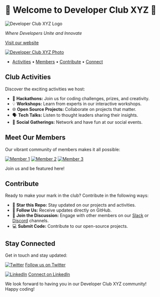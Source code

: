 # 🚀 Welcome to Developer Club XYZ 🚀

![Developer Club XYZ Logo](https://yourclublogo.com/logo.png)

*Where Developers Unite and Innovate*

[Visit our website](https://www.developerclubxyz.com)

[![Developer Club XYZ Photo](https://yourclubphoto.com/photo.png)](https://yourclubphoto.com/photo.png)

- [Activities](#activities) • [Members](#members) • [Contribute](#contribute) • [Connect](#connect)

## Club Activities

Discover the exciting activities we host:

- 🎉 **Hackathons:** Join us for coding challenges, prizes, and creativity.
- 💡 **Workshops:** Learn from experts in our interactive workshops.
- 🌐 **Open Source Projects:** Collaborate on projects that matter.
- 🗣️ **Tech Talks:** Listen to thought leaders sharing their insights.
- 🎈 **Social Gatherings:** Network and have fun at our social events.

## Meet Our Members

Our vibrant community of members makes it all possible:

[![Member 1](https://github.com/Member1.png)](https://github.com/Member1)
[![Member 2](https://github.com/Member2.png)](https://github.com/Member2)
[![Member 3](https://github.com/Member3.png)](https://github.com/Member3)

Join us and be featured here!

## Contribute

Ready to make your mark in the club? Contribute in the following ways:

- 🔗 **Star this Repo:** Stay updated on our projects and activities.
- 🌟 **Follow Us:** Receive updates directly on GitHub.
- 💬 **Join the Discussion:** Engage with other members on our [Slack](https://slacklink.com) or [Discord](https://discordlink.com) channels.
- 💻 **Submit Code:** Contribute to our open-source projects.

## Stay Connected

Get in touch and stay updated:

[![Twitter](https://yourclubwebsite.com/images/twitter.png)](https://twitter.com/DeveloperClubXYZ) [Follow us on Twitter](https://twitter.com/DeveloperClubXYZ)

[![LinkedIn](https://yourclubwebsite.com/images/linkedin.png)](https://www.linkedin.com/company/developerclubxyz) [Connect on LinkedIn](https://www.linkedin.com/company/developerclubxyz)

We look forward to having you in our Developer Club XYZ community! Happy coding!
